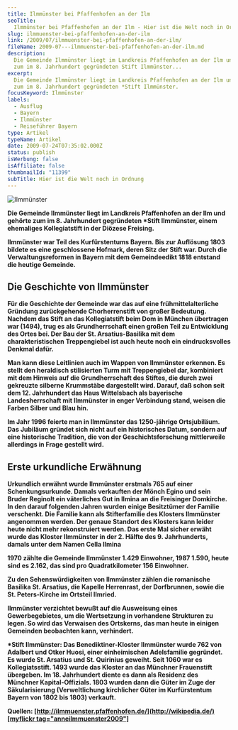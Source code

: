 ```yaml
---
title: Ilmmünster bei Pfaffenhofen an der Ilm
seoTitle:
  Ilmmünster bei Pfaffenhofen an der Ilm - Hier ist die Welt noch in Ordnung
slug: ilmmuenster-bei-pfaffenhofen-an-der-ilm
link: /2009/07/ilmmuenster-bei-pfaffenhofen-an-der-ilm/
fileName: 2009-07---ilmmuenster-bei-pfaffenhofen-an-der-ilm.md
description:
  Die Gemeinde Ilmmünster liegt im Landkreis Pfaffenhofen an der Ilm und gehörte
  zum im 8. Jahrhundert gegründeten Stift Ilmmünster...
excerpt:
  Die Gemeinde Ilmmünster liegt im Landkreis Pfaffenhofen an der Ilm und gehörte
  zum im 8. Jahrhundert gegründeten *Stift Ilmmünster.
focusKeyword: Ilmmünster
labels:
  - Ausflug
  - Bayern
  - Ilmmünster
  - Reiseführer Bayern
type: Artikel
typeName: Artikel
date: 2009-07-24T07:35:02.000Z
status: publish
isWerbung: false
isAffiliate: false
thumbnailId: "11399"
subTitle: Hier ist die Welt noch in Ordnung
---
```


![Ilmmünster](http://cardamonchai.com/wp-content/uploads/2009/07/11531187613_774b704f95_z.jpg)

<p id="articleContent"><strong>Die Gemeinde Ilmmünster liegt im Landkreis Pfaffenhofen an der Ilm und gehörte zum im 8. Jahrhundert gegründeten *Stift Ilmmünster, einem ehemaliges Kollegiatstift in der Diözese Freising. </strong></p><strong>Ilmmünster war Teil des Kurfürstentums Bayern. Bis zur Auflösung 1803 bildete es eine geschlossene Hofmark, deren Sitz der Stift war. Durch die Verwaltungsreformen in Bayern mit dem Gemeindeedikt 1818 entstand die heutige Gemeinde.

## Die Geschichte von Ilmmünster

Für die Geschichte der Gemeinde war das auf eine frühmittelalterliche Gründung
zurückgehende Chorherrenstift von großer Bedeutung. Nachdem das Stift an das
Kollegiatstift beim Dom in München übertragen war (1494), trug es als
Grundherrschaft einen großen Teil zu Entwicklung des Ortes bei. Der Bau der St.
Arsatius-Basilika mit dem charakteristischen Treppengiebel ist auch heute noch
ein eindrucksvolles Denkmal dafür.

Man kann diese Leitlinien auch im Wappen von Ilmmünster erkennen. Es stellt den
heraldisch stilisierten Turm mit Treppengiebel dar, kombiniert mit dem Hinweis
auf die Grundherrschaft des Stiftes, die durch zwei gekreuzte silberne
Krummstäbe dargestellt wird. Darauf, daß schon seit dem 12. Jahrhundert das Haus
Wittelsbach als bayerische Landesherrschaft mit Ilmmünster in enger Verbindung
stand, weisen die Farben Silber und Blau hin.

Im Jahr 1996 feierte man in Ilmmünster das 1250-jährige Ortsjubiläum. Das
Jubiläum gründet sich nicht auf ein historisches Datum, sondern auf eine
historische Tradition, die von der Geschichtsforschung mittlerweile allerdings
in Frage gestellt wird.

## Erste urkundliche Erwähnung

Urkundlich erwähnt wurde Ilmmünster erstmals 765 auf einer Schenkungsurkunde.
Damals verkauften der Mönch Egino und sein Bruder Reginolt ein väterliches Gut
in Ilmina an die Freisinger Domkirche. In den darauf folgenden Jahren wurden
einige Besitztümer der Familie verschenkt. Die Familie kann als Stifterfamilie
des Klosters Ilmmünster angenommen werden. Der genaue Standort des Klosters kann
leider heute nicht mehr rekonstruiert werden. Das erste Mal sicher erwäht wurde
das Kloster Ilmmünster in der 2. Hälfte des 9. Jahrhunderts, damals unter dem
Namen Cella Ilmina

1970 zählte die Gemeinde Ilmmünster 1.429 Einwohner, 1987 1.590, heute sind es
2.162, das sind pro Quadratkilometer 156 Einwohner.

Zu den Sehenswürdigkeiten von Ilmmünster zählen die romanische Basilika St.
Arsatius, die Kapelle Herrenrast, der Dorfbrunnen, sowie die St. Peters-Kirche
im Ortsteil Ilmried.

Ilmmünster verzichtet bewußt auf die Ausweisung eines Gewerbegebietes, um die
Wertsetzung in vorhandene Strukturen zu legen. So wird das Verwaisen des
Ortskerns, das man heute in einigen Gemeinden beobachten kann, verhindert.

<strong>\*Stift Ilmmünster:</strong> Das Benediktiner-Kloster Ilmmünster wurde
762 von Adalbert und Otker Huosi, einer einheimischen Adelsfamilie gegründet. Es
wurde St. Arsatius und St. Quirinius geweiht. Seit 1060 war es Kollegiatsstift.
1493 wurde das Kloster an das Münchner Frauenstift übergeben. Im 18. Jahrhundert
diente es dann als Residenz des Münchner Kapital-Offizials. 1803 wurden dann die
Güter im Zuge der Säkularisierung (Verweltlichung kirchlicher Güter im
Kurfürstentum Bayern von 1802 bis 1803) verkauft.

<strong>Quellen:</strong>
[http://ilmmuenster.pfaffenhofen.de/](http://wikipedia.de/)
<span style="text-decoration: underline;">[myflickr tag="anneilmmuenster2009"]
</span>
